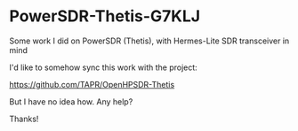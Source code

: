 # PowerSDR-Thetis-G7KLJ
Some work I did on PowerSDR (Thetis), with Hermes-Lite SDR transceiver in mind

I'd like to somehow sync this work with the project:

https://github.com/TAPR/OpenHPSDR-Thetis

But I have no idea how. Any help?

Thanks!
